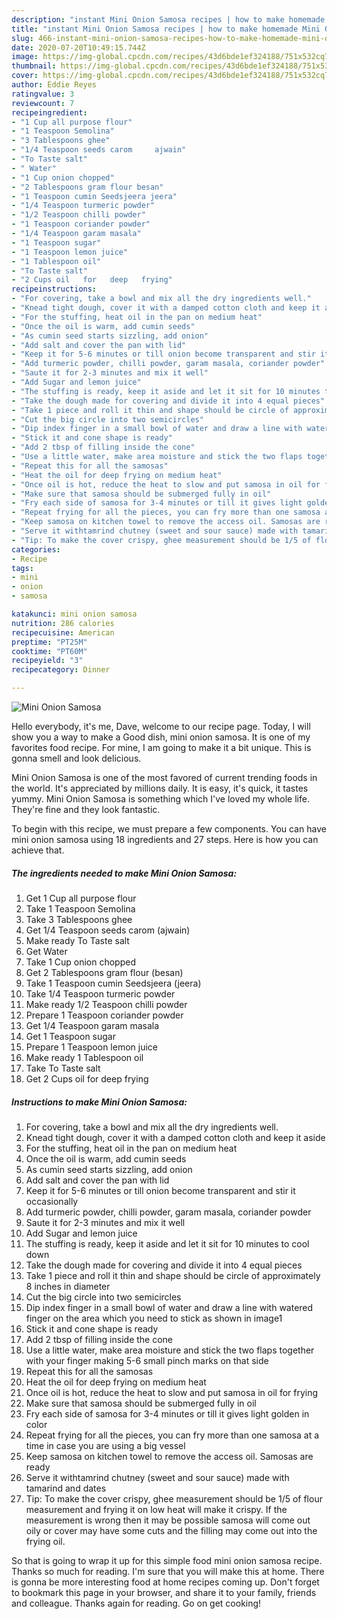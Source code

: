 ```yaml
---
description: "instant Mini Onion Samosa recipes | how to make homemade Mini Onion Samosa"
title: "instant Mini Onion Samosa recipes | how to make homemade Mini Onion Samosa"
slug: 466-instant-mini-onion-samosa-recipes-how-to-make-homemade-mini-onion-samosa
date: 2020-07-20T10:49:15.744Z
image: https://img-global.cpcdn.com/recipes/43d6bde1ef324188/751x532cq70/mini-onion-samosa-recipe-main-photo.jpg
thumbnail: https://img-global.cpcdn.com/recipes/43d6bde1ef324188/751x532cq70/mini-onion-samosa-recipe-main-photo.jpg
cover: https://img-global.cpcdn.com/recipes/43d6bde1ef324188/751x532cq70/mini-onion-samosa-recipe-main-photo.jpg
author: Eddie Reyes
ratingvalue: 3
reviewcount: 7
recipeingredient:
- "1 Cup all purpose flour"
- "1 Teaspoon Semolina"
- "3 Tablespoons ghee"
- "1/4 Teaspoon seeds carom     ajwain"
- "To Taste salt"
- " Water"
- "1 Cup onion chopped"
- "2 Tablespoons gram flour besan"
- "1 Teaspoon cumin Seedsjeera jeera"
- "1/4 Teaspoon turmeric powder"
- "1/2 Teaspoon chilli powder"
- "1 Teaspoon coriander powder"
- "1/4 Teaspoon garam masala"
- "1 Teaspoon sugar"
- "1 Teaspoon lemon juice"
- "1 Tablespoon oil"
- "To Taste salt"
- "2 Cups oil   for   deep   frying"
recipeinstructions:
- "For covering, take a bowl and mix all the dry ingredients well."
- "Knead tight dough, cover it with a damped cotton cloth and keep it aside"
- "For the stuffing, heat oil in the pan on medium heat"
- "Once the oil is warm, add cumin seeds"
- "As cumin seed starts sizzling, add onion"
- "Add salt and cover the pan with lid"
- "Keep it for 5-6 minutes or till onion become transparent and stir it occasionally"
- "Add turmeric powder, chilli powder, garam masala, coriander powder"
- "Saute it for 2-3 minutes and mix it well"
- "Add Sugar and lemon juice"
- "The stuffing is ready, keep it aside and let it sit for 10 minutes to cool down"
- "Take the dough made for covering and divide it into 4 equal pieces"
- "Take 1 piece and roll it thin and shape should be circle of approximately 8 inches in diameter"
- "Cut the big circle into two semicircles"
- "Dip index finger in a small bowl of water and draw a line with watered finger on the area which you need to stick as shown in image1"
- "Stick it and cone shape is ready"
- "Add 2 tbsp of filling inside the cone"
- "Use a little water, make area moisture and stick the two flaps together with your finger making 5-6 small pinch marks on that side"
- "Repeat this for all the samosas"
- "Heat the oil for deep frying on medium heat"
- "Once oil is hot, reduce the heat to slow and put samosa in oil for frying"
- "Make sure that samosa should be submerged fully in oil"
- "Fry each side of samosa for 3-4 minutes or till it gives light golden in color"
- "Repeat frying for all the pieces, you can fry more than one samosa at a time in case you are using a big vessel"
- "Keep samosa on kitchen towel to remove the access oil. Samosas are ready"
- "Serve it withtamrind chutney (sweet and sour sauce) made with tamarind and dates"
- "Tip: To make the cover crispy, ghee measurement should be 1/5 of flour measurement and frying it on low heat will make it crispy. If the measurement is wrong then it may be possible samosa will come out oily or cover may have some cuts and the filling may come out into the frying oil."
categories:
- Recipe
tags:
- mini
- onion
- samosa

katakunci: mini onion samosa 
nutrition: 286 calories
recipecuisine: American
preptime: "PT25M"
cooktime: "PT60M"
recipeyield: "3"
recipecategory: Dinner

---
```



![Mini Onion Samosa](https://img-global.cpcdn.com/recipes/43d6bde1ef324188/751x532cq70/mini-onion-samosa-recipe-main-photo.jpg)

Hello everybody, it's me, Dave, welcome to our recipe page. Today, I will show you a way to make a Good dish, mini onion samosa. It is one of my favorites food recipe. For mine, I am going to make it a bit unique. This is gonna smell and look delicious.

Mini Onion Samosa is one of the most favored of current trending foods in the world. It's appreciated by millions daily. It is easy, it's quick, it tastes yummy. Mini Onion Samosa is something which I've loved my whole life. They're fine and they look fantastic.




To begin with this recipe, we must prepare a few components. You can have mini onion samosa using 18 ingredients and 27 steps. Here is how you can achieve that.

<!--inarticleads1-->

##### The ingredients needed to make Mini Onion Samosa:

1. Get 1 Cup all purpose flour
1. Take 1 Teaspoon Semolina
1. Take 3 Tablespoons ghee
1. Get 1/4 Teaspoon seeds carom     (ajwain)
1. Make ready To Taste salt
1. Get  Water
1. Take 1 Cup onion chopped
1. Get 2 Tablespoons gram flour (besan)
1. Take 1 Teaspoon cumin Seedsjeera (jeera)
1. Take 1/4 Teaspoon turmeric powder
1. Make ready 1/2 Teaspoon chilli powder
1. Prepare 1 Teaspoon coriander powder
1. Get 1/4 Teaspoon garam masala
1. Get 1 Teaspoon sugar
1. Prepare 1 Teaspoon lemon juice
1. Make ready 1 Tablespoon oil
1. Take To Taste salt
1. Get 2 Cups oil   for   deep   frying




<!--inarticleads2-->

##### Instructions to make Mini Onion Samosa:

1. For covering, take a bowl and mix all the dry ingredients well.
1. Knead tight dough, cover it with a damped cotton cloth and keep it aside
1. For the stuffing, heat oil in the pan on medium heat
1. Once the oil is warm, add cumin seeds
1. As cumin seed starts sizzling, add onion
1. Add salt and cover the pan with lid
1. Keep it for 5-6 minutes or till onion become transparent and stir it occasionally
1. Add turmeric powder, chilli powder, garam masala, coriander powder
1. Saute it for 2-3 minutes and mix it well
1. Add Sugar and lemon juice
1. The stuffing is ready, keep it aside and let it sit for 10 minutes to cool down
1. Take the dough made for covering and divide it into 4 equal pieces
1. Take 1 piece and roll it thin and shape should be circle of approximately 8 inches in diameter
1. Cut the big circle into two semicircles
1. Dip index finger in a small bowl of water and draw a line with watered finger on the area which you need to stick as shown in image1
1. Stick it and cone shape is ready
1. Add 2 tbsp of filling inside the cone
1. Use a little water, make area moisture and stick the two flaps together with your finger making 5-6 small pinch marks on that side
1. Repeat this for all the samosas
1. Heat the oil for deep frying on medium heat
1. Once oil is hot, reduce the heat to slow and put samosa in oil for frying
1. Make sure that samosa should be submerged fully in oil
1. Fry each side of samosa for 3-4 minutes or till it gives light golden in color
1. Repeat frying for all the pieces, you can fry more than one samosa at a time in case you are using a big vessel
1. Keep samosa on kitchen towel to remove the access oil. Samosas are ready
1. Serve it withtamrind chutney (sweet and sour sauce) made with tamarind and dates
1. Tip: To make the cover crispy, ghee measurement should be 1/5 of flour measurement and frying it on low heat will make it crispy. If the measurement is wrong then it may be possible samosa will come out oily or cover may have some cuts and the filling may come out into the frying oil.




So that is going to wrap it up for this simple food mini onion samosa recipe. Thanks so much for reading. I'm sure that you will make this at home. There is gonna be more interesting food at home recipes coming up. Don't forget to bookmark this page in your browser, and share it to your family, friends and colleague. Thanks again for reading. Go on get cooking!
